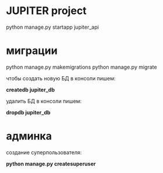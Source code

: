 # JUPITER project

python manage.py startapp jupiter_api

# миграции
python manage.py makemigrations
python manage.py migrate

чтобы создать новую БД в консоли пишем:

**createdb jupiter_db**

удалить БД в консоли пишем:

**dropdb jupiter_db**

# админка

создание суперпользователя:

**python manage.py createsuperuser**